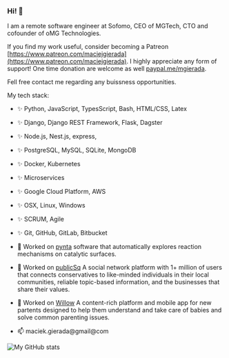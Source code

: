 ### Hi! 👋

I am a remote software engineer at Sofomo, CEO of MGTech, CTO and cofounder of oMG Technologies.

If you find my work useful, consider becoming a Patreon [https://www.patreon.com/maciejgierada](https://www.patreon.com/maciejgierada). I highly appreciate any form of support! One time donation are welcome as well [paypal.me/mgierada](https://paypal.me/mgierada?locale.x=pl_PL).

Fell free contact me regarding any buissness opportunities.

My tech stack:
- ✨ Python, JavaScript, TypesScript, Bash, HTML/CSS, Latex
- ✨ Django, Django REST Framework, Flask, Dagster
- ✨ Node.js, Nest.js, express,
- ✨ PostgreSQL, MySQL, SQLite, MongoDB
- ✨ Docker, Kubernetes
- ✨ Microservices
- ✨ Google Cloud Platform, AWS
- ✨ OSX, Linux, Windows
- ✨ SCRUM, Agile
- ✨ Git, GitHub, GitLab, Bitbucket

- 🔭 Worked on [pynta](https://github.com/zadorlab/pynta) software that automatically explores reaction mechanisms on catalytic surfaces.
- 🔭 Worked on [publicSq](https://publicsq.com) A social network platform with 1+ million of users that connects conservatives to like-minded individuals in their local communities, reliable topic-based information, and the businesses that share their values.
- 🔭 Worked on [Willow](https://hello.onewillow.com/home) A content-rich platform and mobile app for new partents designed to help them understand and take care of babies and solve common parenting issues.

- 📫 maciek.gierada@gmail@com

![My GitHub stats](https://github-readme-stats.vercel.app/api?username=mgierada&count_private=true&show_icons=true&theme=gruvbox&hide_border=true)
